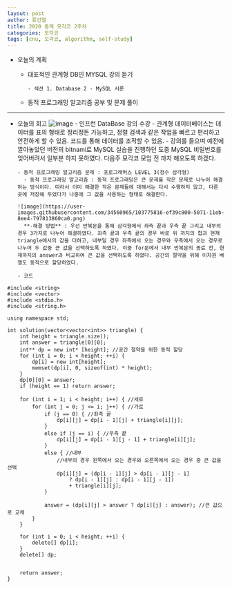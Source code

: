 ```yaml
---
layout: post
author: 류건열
title: 2020 동계 모각코 2주차
categories: 모각코
tags: [cnu, 모각코, algorithm, self-study]
---
```


- 오늘의 계획

  - 대표적인 관계형 DB인 MYSQL 강의 듣기

        - 섹션 1. Database 2 - MySQL 서론

  - 동적 프로그래밍 알고리즘 공부 및 문제 풀이

---

- 오늘의 회고
  ![image](https://user-images.githubusercontent.com/34560965/103775529-83575f80-5071-11eb-83c7-e630bffadc01.png) - 인프런 DataBase 강의 수강 - 관계형 데이터베이스는 데이터를 표의 형태로 정리정돈 가능하고, 정렬 검색과 같은 작업을 빠르고 편리하고 안전하게 할 수 있음. 코드를 통해 데이터를 조작할 수 있음. - 강의를 들으며 예전에 깔아놓았던 버전의 bitnami로 MySQL 실습을 진행하던 도중 MySQL 비밀번호를 잊어버려서 일부분 하지 못하였다. 다음주 모각코 모임 전 까지 해오도록 하겠다.

      - 동적 프로그래밍 알고리즘 문제 : 프로그래머스 LEVEL 3(정수 삼각형)
      	- 동적 프로그래밍 알고리즘 : 동적 프로그래밍은 큰 문제를 작은 문제로 나누어 해결하는 방식이다. 따라서 이미 해결한 작은 문제들에 대해서는 다시 수행하지 않고, 다른 곳에 저장해 두었다가 나중에 그 값을 사용하는 형태로 해결한다.

      ![image](https://user-images.githubusercontent.com/34560965/103775816-ef39c800-5071-11eb-8ee4-797813860ca0.png)
      	**-해결 방법** : 우선 반복문을 통해 삼각형에서 좌측 끝과 우측 끝 그리고 내부의 경우 3가지로 나누어 해결하였다. 좌측 끝과 우측 끝의 경우 바로 위 까지의 합과 현재 triangle에서의 값을 더하고, 내부일 경우 좌측에서 오는 경우와 우측에서 오는 경우로 나누어 두 값중 큰 값을 선택하도록 하였다. 이중 for문에서 내부 반복문의 종료 전, 현재까지의 answer과 비교하여 큰 값을 선택하도록 하였다. 공간의 절약을 위해 이차원 배열도 동적으로 할당하였다.

      - 코드

```
#include <string>
#include <vector>
#include <stdio.h>
#include <string.h>

using namespace std;

int solution(vector<vector<int>> triangle) {
    int height = triangle.size();
    int answer = triangle[0][0];
    int** dp = new int* [height]; //공간 절약을 위한 동적 할당
    for (int i = 0; i < height; ++i) {
        dp[i] = new int[height];
        memset(dp[i], 0, sizeof(int) * height);
    }
    dp[0][0] = answer;
    if (height == 1) return answer;

    for (int i = 1; i < height; i++) { //세로
        for (int j = 0; j <= i; j++) { //가로
            if (j == 0) { //좌측 끝
                dp[i][j] = dp[i - 1][j] + triangle[i][j];
            }
            else if (j == i) { //우측 끝
                dp[i][j] = dp[i - 1][j - 1] + triangle[i][j];
            }
            else { //내부
                //내부의 경우 왼쪽에서 오는 경우와 오른쪽에서 오는 경우 중 큰 값을 선택
                dp[i][j] = (dp[i - 1][j] > dp[i - 1][j - 1]
                    ? dp[i - 1][j] : dp[i - 1][j - 1])
                    + triangle[i][j];
            }

            answer = (dp[i][j] > answer ? dp[i][j] : answer); //큰 값으로 교체
        }
    }

    for (int i = 0; i < height; ++i) {
        delete[] dp[i];
    }
    delete[] dp;


    return answer;
}
```
